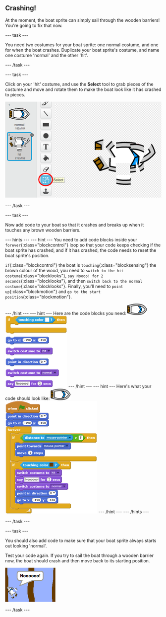 ## Crashing!

At the moment, the boat sprite can simply sail through the wooden barriers! You're going to fix that now.

--- task ---

You need two costumes for your boat sprite: one normal costume, and one for when the boat crashes. Duplicate your boat sprite's costume, and name one costume 'normal' and the other 'hit'.

--- /task ---

--- task ---

Click on your 'hit' costume, and use the **Select** tool to grab pieces of the costume and move and rotate them to make the boat look like it has crashed to pieces.

 ![screenshot](images/boat-hit-costume.png)

--- /task ---

--- task ---

Now add code to your boat so that it crashes and breaks up when it touches any brown wooden barriers.

--- hints ---
--- hint ---
You need to add code blocks inside your `forever`{:class="blockcontrol"} loop so that your code keeps checking if the boat sprite has crashed, and if it has crashed, the code needs to reset the boat sprite's position.

`if`{:class="blockcontrol"} the boat is `touching`{:class="blocksensing"} the brown colour of the wood, you need to `switch to the hit costume`{:class="blocklooks"}, `say Noooo! for 2 seconds`{:class="blocklooks"}, and then `switch back to the normal costume`{:class="blocklooks"}. Finally, you'll need to `point up`{:class="blockmotion"} and `go to the start position`{:class="blockmotion"}.

--- /hint ---
--- hint ---
Here are the code blocks you need:
![boat-sprite](images/boat_resize.png)
![blocks_1545215393_9806917](images/blocks_1545215393_9806917.png)
--- /hint ---
--- hint ---
Here's what your code should look like:
![boat-sprite](images/boat_resize.png)
![blocks_1545215395_1026468](images/blocks_1545215395_1026468.png)
--- /hint ---
--- /hints ---

--- /task ---

--- task ---

You should also add code to make sure that your boat sprite always starts out looking 'normal'.

Test your code again. If you try to sail the boat through a wooden barrier now, the boat should crash and then move back to its starting position.

 ![screenshot](images/boat-crash.png)

--- /task ---

